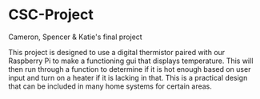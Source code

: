 # CSC-Project
Cameron, Spencer &amp; Katie's final project

This project is designed to use a digital thermistor paired with our Raspberry Pi to make a functioning gui that displays temperature. 
This will then run through a function to determine if it is hot enough based on user input and turn on a heater if it is lacking in that.
This is a practical design that can be included in many home systems for certain areas.
